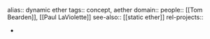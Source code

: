 alias:: dynamic ether
tags:: concept, aether
domain::
people:: [[Tom Bearden]], [[Paul LaViolette]]
see-also:: [[static ether]]
rel-projects::


-
